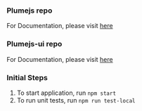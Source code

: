 
### Plumejs repo
For Documentation, please visit [here](https://github.com/kiranmantha/plumejs)

### Plumejs-ui repo
For Documentation, please visit [here](https://github.com/kiranmantha/plumejs-ui)

### Initial Steps
1. To start application, run `npm start`
2. To run unit tests, run `npm run test-local`